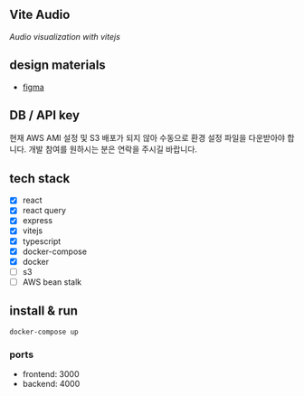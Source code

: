 ## Vite Audio

*Audio visualization with vitejs*

## design materials
 - [figma](https://www.figma.com/file/UqjB7n2nda4ZGaeP6BrE3K/%EC%8A%A4%EB%A7%88%ED%8A%B8-%EB%A6%AC%EC%BD%94%EB%8D%94?node-id=0%3A1)

## DB / API key 
현재 AWS AMI 설정 및 S3 배포가 되지 않아 
수동으로 환경 설정 파일을 다운받아야 합니다.
개발 참여를 원하시는 분은 연락을 주시길 바랍니다.

## tech stack
- [x] react
- [x] react query
- [x] express
- [x] vitejs
- [x] typescript
- [x] docker-compose
- [x] docker
- [ ] s3
- [ ] AWS bean stalk

## install & run

```shell
docker-compose up
```

### ports

- frontend: 3000
- backend: 4000



